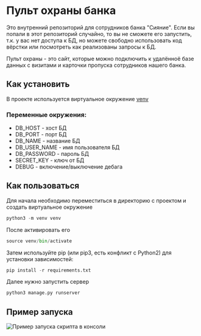 # Пульт охраны банка
Это внутренний репозиторий для сотрудников банка "Сияние". Если вы попали в 
этот репозиторий случайно, то вы не сможете его запустить, т.к. у вас нет 
доступа к БД, но можете свободно использовать код вёрстки или посмотреть
как реализованы запросы к БД.

Пульт охраны - это сайт, которые можно подключить к удалённоё базе данных с
визитами и карточки пропуска сотрудников нашего банка.

## Как установить
В проекте используется виртуальное окружениe [venv](https://docs.python.org/3/library/venv.html)

### Переменные окружения:
* DB_HOST - хост БД
* DB_PORT - порт БД
* DB_NAME - название БД
* DB_USER_NAME - имя пользователя БД
* DB_PASSWORD - пароль БД
* SECRET_KEY - ключ от БД
* DEBUG - включение/выключение дебага

## Как пользоваться 
Для начала необходимо переместиться в директорию с проектом и создать виртуальное окружение
```python
python3 -m venv venv
```
После активировать его
```python
source venv/bin/activate
```
Затем используйте pip (или pip3, есть конфликт с Python2) для установки зависимостей:
```python
pip install -r requirements.txt
```
Далее нужно запустить сервер
```python
python3 manage.py runserver
```
## Пример запуска
![Пример запуска скрипта в консоли](https://user-images.githubusercontent.com/83189636/170113324-9ef2b111-d05b-405b-9e64-ec413ab1e87e.png)

